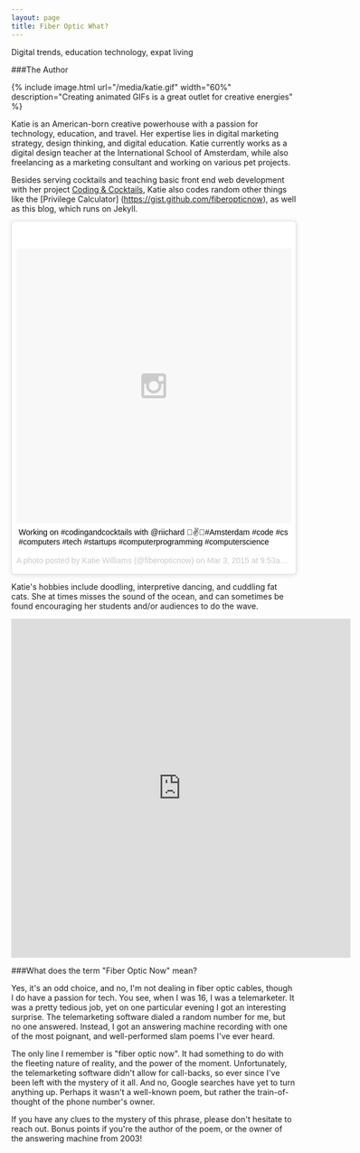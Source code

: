 ```yaml
---
layout: page
title: Fiber Optic What?
---
```


<div class="message">
  Digital trends, education technology, expat living
</div>

###The Author

{% include image.html url="/media/katie.gif" width="60%" description="Creating animated GIFs is a great outlet for creative energies" %}


Katie is an American-born creative powerhouse with a passion for technology, education, and travel. Her expertise lies in digital marketing strategy, design thinking, and digital education. Katie currently works as a digital design teacher at the International School of Amsterdam, while also freelancing as a marketing consultant and working on various pet projects.

Besides serving cocktails and teaching basic front end web development with her project [Coding & Cocktails](http://www.codingandcocktails.nl), Katie also codes random other things like the [Privilege Calculator] (https://gist.github.com/fiberopticnow), as well as this blog, which runs on Jekyll.

<blockquote class="instagram-media" data-instgrm-captioned data-instgrm-version="4" style=" background:#FFF; border:0; border-radius:3px; box-shadow:0 0 1px 0 rgba(0,0,0,0.5),0 1px 10px 0 rgba(0,0,0,0.15); margin: 1px; max-width:658px; padding:0; width:99.375%; width:-webkit-calc(100% - 2px); width:calc(100% - 2px);"><div style="padding:8px;"> <div style=" background:#F8F8F8; line-height:0; margin-top:40px; padding:50% 0; text-align:center; width:100%;"> <div style=" background:url(data:image/png;base64,iVBORw0KGgoAAAANSUhEUgAAACwAAAAsCAMAAAApWqozAAAAGFBMVEUiIiI9PT0eHh4gIB4hIBkcHBwcHBwcHBydr+JQAAAACHRSTlMABA4YHyQsM5jtaMwAAADfSURBVDjL7ZVBEgMhCAQBAf//42xcNbpAqakcM0ftUmFAAIBE81IqBJdS3lS6zs3bIpB9WED3YYXFPmHRfT8sgyrCP1x8uEUxLMzNWElFOYCV6mHWWwMzdPEKHlhLw7NWJqkHc4uIZphavDzA2JPzUDsBZziNae2S6owH8xPmX8G7zzgKEOPUoYHvGz1TBCxMkd3kwNVbU0gKHkx+iZILf77IofhrY1nYFnB/lQPb79drWOyJVa/DAvg9B/rLB4cC+Nqgdz/TvBbBnr6GBReqn/nRmDgaQEej7WhonozjF+Y2I/fZou/qAAAAAElFTkSuQmCC); display:block; height:44px; margin:0 auto -44px; position:relative; top:-22px; width:44px;"></div></div> <p style=" margin:8px 0 0 0; padding:0 4px;"> <a href="https://instagram.com/p/zxk4dSF-ll/" style=" color:#000; font-family:Arial,sans-serif; font-size:14px; font-style:normal; font-weight:normal; line-height:17px; text-decoration:none; word-wrap:break-word;" target="_top">Working on #codingandcocktails with @riichard 🌴✌️🔮#Amsterdam #code #cs #computers #tech #startups #computerprogramming #computerscience</a></p> <p style=" color:#c9c8cd; font-family:Arial,sans-serif; font-size:14px; line-height:17px; margin-bottom:0; margin-top:8px; overflow:hidden; padding:8px 0 7px; text-align:center; text-overflow:ellipsis; white-space:nowrap;">A photo posted by Katie Williams (@fiberopticnow) on <time style=" font-family:Arial,sans-serif; font-size:14px; line-height:17px;" datetime="2015-03-03T17:53:11+00:00">Mar 3, 2015 at 9:53am PST</time></p></div></blockquote>
<script async defer src="//platform.instagram.com/en_US/embeds.js"></script>

Katie's hobbies include doodling, interpretive dancing, and cuddling fat cats. She at times misses the sound of the ocean, and can sometimes be found encouraging her students and/or audiences to do the wave.

<iframe src="https://vine.co/v/hOxr0BL35Ju/embed/simple" width="600" height="600" frameborder="0"></iframe><script src="https://platform.vine.co/static/scripts/embed.js"></script>


###What does the term "Fiber Optic Now" mean?

Yes, it's an odd choice, and no, I'm not dealing in fiber optic cables, though I do have a passion for tech. You see, when I was 16, I was a telemarketer. It was a pretty tedious job, yet on one particular evening I got an interesting surprise. The telemarketing software dialed a random number for me, but no one answered. Instead, I got an answering machine recording with one of the most poignant, and well-performed slam poems I've ever heard.

The only line I remember is "fiber optic now". It had something to do with the fleeting nature of reality, and the power of the moment. Unfortunately, the telemarketing software didn't allow for call-backs, so ever since I've been left with the mystery of it all. And no, Google searches have yet to turn anything up. Perhaps it wasn't a well-known poem, but rather the train-of-thought of the phone number's owner.

If you have any clues to the mystery of this phrase, please don't hesitate to reach out. Bonus points if you're the author of the poem, or the owner of the answering machine from 2003!
